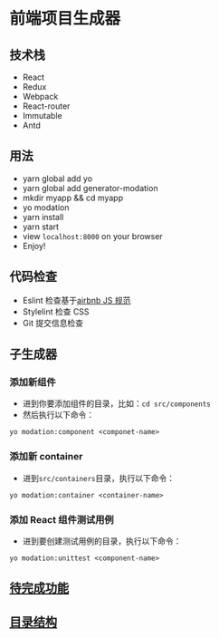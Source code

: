 # 前端项目生成器

## 技术栈

* React
* Redux
* Webpack
* React-router
* Immutable
* Antd

## 用法

* yarn global add yo
* yarn global add generator-modation
* mkdir myapp && cd myapp
* yo modation
* yarn install
* yarn start
* view `localhost:8000` on your browser
* Enjoy!

## 代码检查

* Eslint 检查基于[airbnb JS 规范](https://github.com/airbnb/javascript/tree/master/packages/eslint-config-airbnb)
* Stylelint 检查 CSS
* Git 提交信息检查

## 子生成器

### 添加新组件

* 进到你要添加组件的目录，比如：`cd src/components`
* 然后执行以下命令：
```
yo modation:component <componet-name>
```

### 添加新 container

* 进到`src/containers`目录，执行以下命令：
```
yo modation:container <container-name>
```

### 添加 React 组件测试用例

* 进到要创建测试用例的目录，执行以下命令：
```
yo modation:unittest <component-name>
```

## [待完成功能](./todo.md)

## [目录结构](./project_structure.md)
